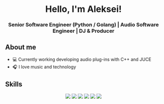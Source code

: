 <h1 align="center"> Hello, I'm Aleksei! </h1>
<h3 align="center"> Senior Software Engineer (Python / Golang) | Audio Software Engineer | DJ & Producer </h3>

<h2>About me</h2>
<ul>
    <li> 💻 Currently working developing audio plug-ins with C++ and JUCE </li>
    <li> 🎧 I love music and technology </li>
</ul>

<h2> Skills </h2>
<div align="center">

<!-- Python -->
<img src="https://img.shields.io/badge/Python-black?style=for-the-badge&logo=python&logoColor=white&color=grey">
<!-- Golang -->
<img src="https://img.shields.io/badge/Golang-black?style=for-the-badge&logo=go&logoColor=white&color=grey">
<!-- NodeJS -->
<img src="https://img.shields.io/badge/NodeJS-black?style=for-the-badge&logo=node.js&logoColor=white&color=grey">
<!-- Typescript -->
<img src="https://img.shields.io/badge/Typescript-black?style=for-the-badge&logo=typescript&logoColor=white&color=grey">
<!-- MongoDB -->
<img src="https://img.shields.io/badge/MongoDB-black?style=for-the-badge&logo=mongodb&logoColor=white&color=grey">
<!-- PostgreSQL -->
<img src="https://img.shields.io/badge/PostgreSQL-black?style=for-the-badge&logo=postgresql&logoColor=white&color=grey">
</div>
